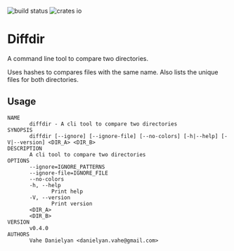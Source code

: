 ![build status](https://github.com/VaheDanielyan/dirdiff.rs/actions/workflows/rust.yml/badge.svg) ![crates io](https://img.shields.io/crates/v/diffdir)

# Diffdir

A command line tool to compare two directories. 

Uses hashes to compares files with the same name. Also lists the unique files for both directories.

## Usage

```
NAME
       diffdir - A cli tool to compare two directories
SYNOPSIS
       diffdir [--ignore] [--ignore-file] [--no-colors] [-h|--help] [-V|--version] <DIR_A> <DIR_B>
DESCRIPTION
       A cli tool to compare two directories
OPTIONS
       --ignore=IGNORE_PATTERNS
       --ignore-file=IGNORE_FILE
       --no-colors
       -h, --help
              Print help
       -V, --version
              Print version
       <DIR_A>
       <DIR_B>
VERSION
       v0.4.0
AUTHORS
       Vahe Danielyan <danielyan.vahe@gmail.com>

```

